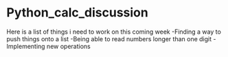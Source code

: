 # Python_calc_discussion
Here is a list of things i need to work on this coming week
-Finding a way to push things onto a list
-Being able to read numbers longer than one digit
-Implementing new operations
